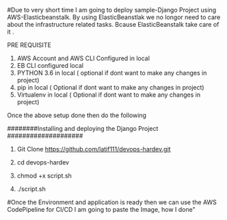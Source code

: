 
#Due to very short time I am going to deploy  sample-Django Project using AWS-Elasticbeanstalk. By using ElasticBeanstlak we no longor need to care about the infrastructure related tasks. Bcause ElasticBeanstalk take care of it .

PRE REQUISITE
 
 1. AWS Account and AWS CLI Configured in local
 2. EB CLI configured   local
 3. PYTHON 3.6 in local ( optional if dont want to make any changes in project) 
 4. pip in local ( Optional if dont want to make any changes in project)
 5. Virtualenv  in local ( Optional if dont want to make any changes in project)


Once the above setup done then do the following

########Installing and deploying the Django Project ####################

1. Git Clone https://github.com/latif111/devops-hardev.git

2.  cd devops-hardev

3. chmod +x script.sh

4. ./script.sh


#Once the Environment and application is ready then we can use the AWS CodePipeline for CI/CD I am going to paste the Image, how I done"  

